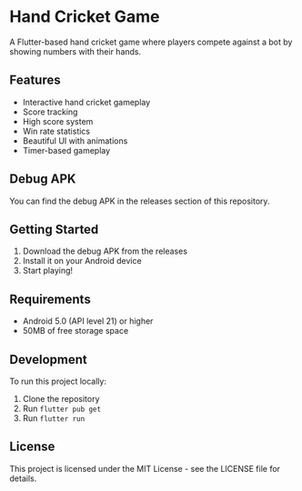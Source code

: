 # Hand Cricket Game

A Flutter-based hand cricket game where players compete against a bot by showing numbers with their hands.

## Features

- Interactive hand cricket gameplay
- Score tracking
- High score system
- Win rate statistics
- Beautiful UI with animations
- Timer-based gameplay

## Debug APK

You can find the debug APK in the releases section of this repository.

## Getting Started

1. Download the debug APK from the releases
2. Install it on your Android device
3. Start playing!

## Requirements

- Android 5.0 (API level 21) or higher
- 50MB of free storage space

## Development

To run this project locally:

1. Clone the repository
2. Run `flutter pub get`
3. Run `flutter run`

## License

This project is licensed under the MIT License - see the LICENSE file for details.
